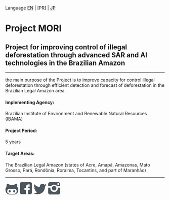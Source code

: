 Language [EN](README.md) | [PR] | [JP](README_JP.md)

[](
  HeaderImage
  )
# Project MORI
## Project for improving control of illegal deforestation through advanced SAR and AI technologies in the Brazilian Amazon
---

the main purpose of the Project is to improve capacity for control illegal deforestation through efficient detection and forecast of deforestation in the Brazilian Legal Amazon area.

#### Implementing Agency:
Brazilian Institute of Environment and Renewable Natural Resources (IBAMA)

#### Project Period:
5 years

#### Target Areas:
The Brazilian Legal Amazon (states of Acre, Amapá, Amazonas, Mato Grosso, Pará, Rondônia, Roraima, Tocantins, and part of Maranhão)

---
[![GitHub](images/gh.png)](https://github.com/Project-MORI)  [![Facebook](images/fb.png)](#)  [![Twitter](images/tw.png)](#)  [![Instagram](images/is.png)](#)
